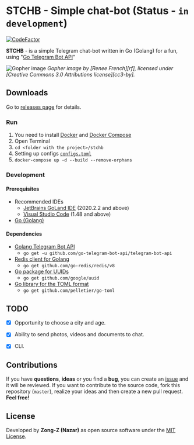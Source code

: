 # STCHB - Simple chat-bot (Status - `in development`)

[![CodeFactor](https://www.codefactor.io/repository/github/zong-z/stchb/badge)](https://www.codefactor.io/repository/github/zong-z/stchb)

**STCHB** - is a simple Telegram chat-bot written in Go (Golang) for a fun, using "[Go Telegram Bot API](https://github.com/go-telegram-bot-api/telegram-bot-api)"

![Gopher image](https://golang.org/doc/gopher/fiveyears.jpg)
*Gopher image by [Renee French][rf], licensed under [Creative Commons 3.0 Attributions license][cc3-by].*

## Downloads

Go to [releases page](https://github.com/Zong-Z/stchb/releases) for details.

### Run

1) You need to install [Docker](https://docs.docker.com/get-docker) and [Docker Compose](https://docs.docker.com/compose/install)
2) Open Terminal
3) `cd <folder with the project>/stchb`
4) Setting up configs [`configs.toml`](https://github.com/Zong-Z/stchb/blob/master/configs/config.toml)
5) `docker-compose up -d --build --remove-orphans`

### Development

#### Prerequisites

- Recommended IDEs
  - [JetBrains GoLand IDE](https://www.jetbrains.com/go) (2020.2.2 and above)
  - [Visual Studio Code](https://code.visualstudio.com) (1.48 and above)
- [Go (Golang)](https://golang.org/dl)

#### Dependencies

- [Golang Telegram Bot API](https://github.com/go-telegram-bot-api/telegram-bot-api)
  - `go get -u github.com/go-telegram-bot-api/telegram-bot-api`
- [Redis client for Golang](https://github.com/go-redis/redis)
  - `go get github.com/go-redis/redis/v8`
- [Go package for UUIDs](https://github.com/google/uuid)
  - `go get github.com/google/uuid`
- [Go library for the TOML format](https://github.com/pelletier/go-toml)
  - `go get github.com/pelletier/go-toml`

## TODO

- [x] Opportunity to choose a city and age.

- [x] Ability to send photos, videos and documents to chat.

- [x] CLI.

## Contributions

If you have **questions**, **ideas** or you find a **bug**, you can create an [issue](https://github.com/Zong-Z/stchb/issues) and it will be reviewed. If you want to contribute to the source code, fork this repository (`master`), realize your ideas and then create a new pull request. **Feel free!**

## License

Developed by **Zong-Z (Nazar)** as open source software under the [MIT License](https://github.com/Zong-Z/stchb/blob/master/LICENSE).
